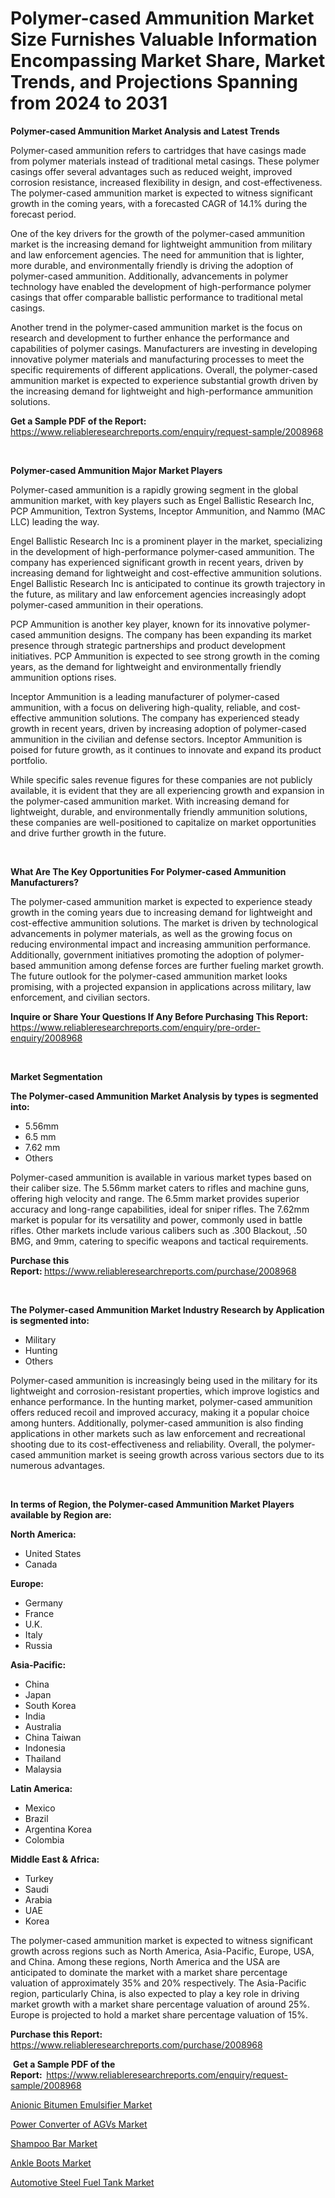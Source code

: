 <p><h1>Polymer-cased Ammunition Market Size Furnishes Valuable Information Encompassing Market Share, Market Trends, and Projections Spanning from 2024 to 2031</h1></p><p><strong>Polymer-cased Ammunition Market Analysis and Latest Trends</strong></p>
<p><p>Polymer-cased ammunition refers to cartridges that have casings made from polymer materials instead of traditional metal casings. These polymer casings offer several advantages such as reduced weight, improved corrosion resistance, increased flexibility in design, and cost-effectiveness. The polymer-cased ammunition market is expected to witness significant growth in the coming years, with a forecasted CAGR of 14.1% during the forecast period.</p><p>One of the key drivers for the growth of the polymer-cased ammunition market is the increasing demand for lightweight ammunition from military and law enforcement agencies. The need for ammunition that is lighter, more durable, and environmentally friendly is driving the adoption of polymer-cased ammunition. Additionally, advancements in polymer technology have enabled the development of high-performance polymer casings that offer comparable ballistic performance to traditional metal casings.</p><p>Another trend in the polymer-cased ammunition market is the focus on research and development to further enhance the performance and capabilities of polymer casings. Manufacturers are investing in developing innovative polymer materials and manufacturing processes to meet the specific requirements of different applications. Overall, the polymer-cased ammunition market is expected to experience substantial growth driven by the increasing demand for lightweight and high-performance ammunition solutions.</p></p>
<p><strong>Get a Sample PDF of the Report:&nbsp;</strong> <a href="https://www.reliableresearchreports.com/enquiry/request-sample/2008968">https://www.reliableresearchreports.com/enquiry/request-sample/2008968</a></p>
<p>&nbsp;</p>
<p><strong>Polymer-cased Ammunition Major Market Players</strong></p>
<p><p>Polymer-cased ammunition is a rapidly growing segment in the global ammunition market, with key players such as Engel Ballistic Research Inc, PCP Ammunition, Textron Systems, Inceptor Ammunition, and Nammo (MAC LLC) leading the way.</p><p>Engel Ballistic Research Inc is a prominent player in the market, specializing in the development of high-performance polymer-cased ammunition. The company has experienced significant growth in recent years, driven by increasing demand for lightweight and cost-effective ammunition solutions. Engel Ballistic Research Inc is anticipated to continue its growth trajectory in the future, as military and law enforcement agencies increasingly adopt polymer-cased ammunition in their operations.</p><p>PCP Ammunition is another key player, known for its innovative polymer-cased ammunition designs. The company has been expanding its market presence through strategic partnerships and product development initiatives. PCP Ammunition is expected to see strong growth in the coming years, as the demand for lightweight and environmentally friendly ammunition options rises.</p><p>Inceptor Ammunition is a leading manufacturer of polymer-cased ammunition, with a focus on delivering high-quality, reliable, and cost-effective ammunition solutions. The company has experienced steady growth in recent years, driven by increasing adoption of polymer-cased ammunition in the civilian and defense sectors. Inceptor Ammunition is poised for future growth, as it continues to innovate and expand its product portfolio.</p><p>While specific sales revenue figures for these companies are not publicly available, it is evident that they are all experiencing growth and expansion in the polymer-cased ammunition market. With increasing demand for lightweight, durable, and environmentally friendly ammunition solutions, these companies are well-positioned to capitalize on market opportunities and drive further growth in the future.</p></p>
<p>&nbsp;</p>
<p><strong>What Are The Key Opportunities For Polymer-cased Ammunition Manufacturers?</strong></p>
<p><p>The polymer-cased ammunition market is expected to experience steady growth in the coming years due to increasing demand for lightweight and cost-effective ammunition solutions. The market is driven by technological advancements in polymer materials, as well as the growing focus on reducing environmental impact and increasing ammunition performance. Additionally, government initiatives promoting the adoption of polymer-based ammunition among defense forces are further fueling market growth. The future outlook for the polymer-cased ammunition market looks promising, with a projected expansion in applications across military, law enforcement, and civilian sectors.</p></p>
<p><strong>Inquire or Share Your Questions If Any Before Purchasing This Report:</strong> <a href="https://www.reliableresearchreports.com/enquiry/pre-order-enquiry/2008968">https://www.reliableresearchreports.com/enquiry/pre-order-enquiry/2008968</a></p>
<p>&nbsp;</p>
<p><strong>Market Segmentation</strong></p>
<p><strong>The Polymer-cased Ammunition Market Analysis by types is segmented into:</strong></p>
<p><ul><li>5.56mm</li><li>6.5 mm</li><li>7.62 mm</li><li>Others</li></ul></p>
<p><p>Polymer-cased ammunition is available in various market types based on their caliber size. The 5.56mm market caters to rifles and machine guns, offering high velocity and range. The 6.5mm market provides superior accuracy and long-range capabilities, ideal for sniper rifles. The 7.62mm market is popular for its versatility and power, commonly used in battle rifles. Other markets include various calibers such as .300 Blackout, .50 BMG, and 9mm, catering to specific weapons and tactical requirements.</p></p>
<p><strong>Purchase this Report:&nbsp;</strong><a href="https://www.reliableresearchreports.com/purchase/2008968">https://www.reliableresearchreports.com/purchase/2008968</a></p>
<p>&nbsp;</p>
<p><strong>The Polymer-cased Ammunition Market Industry Research by Application is segmented into:</strong></p>
<p><ul><li>Military</li><li>Hunting</li><li>Others</li></ul></p>
<p><p>Polymer-cased ammunition is increasingly being used in the military for its lightweight and corrosion-resistant properties, which improve logistics and enhance performance. In the hunting market, polymer-cased ammunition offers reduced recoil and improved accuracy, making it a popular choice among hunters. Additionally, polymer-cased ammunition is also finding applications in other markets such as law enforcement and recreational shooting due to its cost-effectiveness and reliability. Overall, the polymer-cased ammunition market is seeing growth across various sectors due to its numerous advantages.</p></p>
<p>&nbsp;</p>
<p><strong>In terms of Region, the Polymer-cased Ammunition Market Players available by Region are:</strong></p>
<p>
    <p> <strong> North America: </strong>
        <ul>
            <li>United States</li>
            <li>Canada</li>
        </ul>
        </p> 
    <p> <strong> Europe: </strong>
        <ul>
            <li>Germany</li>
            <li>France</li>
            <li>U.K.</li>
            <li>Italy</li>
            <li>Russia</li>
        </ul>
        </p> 
    <p> <strong> Asia-Pacific: </strong>
        <ul>
            <li>China</li>
            <li>Japan</li>
            <li>South Korea</li>
            <li>India</li>
            <li>Australia</li>
            <li>China Taiwan</li>
            <li>Indonesia</li>
            <li>Thailand</li>
            <li>Malaysia</li>
        </ul>
        </p> 
    <p> <strong> Latin America: </strong>
        <ul>
            <li>Mexico</li>
            <li>Brazil</li>
            <li>Argentina Korea</li>
            <li>Colombia</li>
        </ul>
        </p> 
    <p> <strong> Middle East & Africa: </strong>
        <ul>
            <li>Turkey</li>
            <li>Saudi</li>
            <li>Arabia</li>
            <li>UAE</li>
            <li>Korea</li>
        </ul>
    </p>
    </p>
<p><p>The polymer-cased ammunition market is expected to witness significant growth across regions such as North America, Asia-Pacific, Europe, USA, and China. Among these regions, North America and the USA are anticipated to dominate the market with a market share percentage valuation of approximately 35% and 20% respectively. The Asia-Pacific region, particularly China, is also expected to play a key role in driving market growth with a market share percentage valuation of around 25%. Europe is projected to hold a market share percentage valuation of 15%.</p></p>
<p><strong>Purchase this Report: </strong><a href="https://www.reliableresearchreports.com/purchase/2008968">https://www.reliableresearchreports.com/purchase/2008968</a></p>
<p>&nbsp;<strong>Get a Sample PDF of the Report:&nbsp;&nbsp;</strong><a href="https://www.reliableresearchreports.com/enquiry/request-sample/2008968">https://www.reliableresearchreports.com/enquiry/request-sample/2008968</a></p>
<p><strong></strong></p>
<p><p><a href="https://meowing-canidae-761.notion.site/Anionic-Bitumen-Emulsifier-Market-Size-Growth-Outlook-from-2024-to-2031-projecting-at-Market-s-Tre-4b3dd0ef5d004b20a70fdfbf978c123e">Anionic Bitumen Emulsifier Market</a></p><p><a href="https://github.com/nicholepatriciadoylenwnrjr0/Market-Research-Report-List-1/blob/main/power-converter-of-agvs-market.md">Power Converter of AGVs Market</a></p><p><a href="https://view.publitas.com/reportprime-1/shampoo-bar-market-analysis-and-market-size-global-industry-overview-market-segmentation-and-forecast-2024-to-2031/">Shampoo Bar Market</a></p><p><a href="https://view.publitas.com/reportprime-1/ankle-boots-market-analysis-examines-its-scope-on-growth-opportunities-and-forecasted-trends-spanning-from-2024-to-2031/">Ankle Boots Market</a></p><p><a href="https://military-diascia-e68.notion.site/Automotive-Steel-Fuel-Tank-Market-Analysis-Examines-its-Scope-on-Growth-Opportunities-and-Forecaste-681a4c4a89714bf585e8de0dbfd0767b">Automotive Steel Fuel Tank Market</a></p></p>